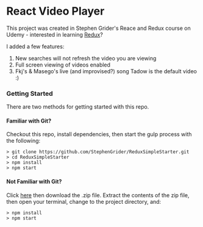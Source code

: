 # React Video Player

This project was created in Stephen Grider's Reace and Redux course on Udemy - interested in learning [Redux](https://www.udemy.com/react-redux/)?

I added a few features:
1. New searches will not refresh the video you are viewing
2. Full screen viewing of videos enabled
2. Fkj's & Masego's live (and improvised?) song Tadow is the default video :)

### Getting Started

There are two methods for getting started with this repo.

#### Familiar with Git?
Checkout this repo, install dependencies, then start the gulp process with the following:

```
> git clone https://github.com/StephenGrider/ReduxSimpleStarter.git
> cd ReduxSimpleStarter
> npm install
> npm start
```

#### Not Familiar with Git?
Click [here](https://github.com/StephenGrider/ReactStarter/releases) then download the .zip file.  Extract the contents of the zip file, then open your terminal, change to the project directory, and:

```
> npm install
> npm start
```
